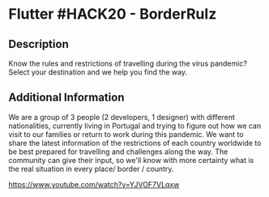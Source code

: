 # Flutter #HACK20 - BorderRulz

## Description

Know the rules and restrictions of travelling during the virus pandemic? Select your destination and we help you find the way.

## Additional Information

We are a group of 3 people (2 developers, 1 designer) with different nationalities, currently living in Portugal and trying to figure out how we can visit to our families or return to work during this pandemic. We want to share the latest information of the restrictions of each country worldwide to be best prepared for travelling and challenges along the way. The community can give their input, so we'll know with more certainty what is the real situation in every place/ border / country.

https://www.youtube.com/watch?v=YJVOF7VLqxw
